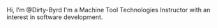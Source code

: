 Hi, I’m @Dirty-Byrd
I'm a Machine Tool Technologies Instructor with an interest in software development.
